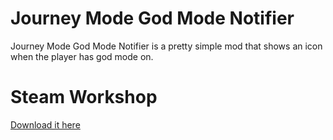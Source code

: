 ﻿# Journey Mode God Mode Notifier
Journey Mode God Mode Notifier is a pretty simple mod that shows an icon when the player has god mode on.

# Steam Workshop
[Download it here](https://www.youtube.com/watch?v=dQw4w9WgXcQ)